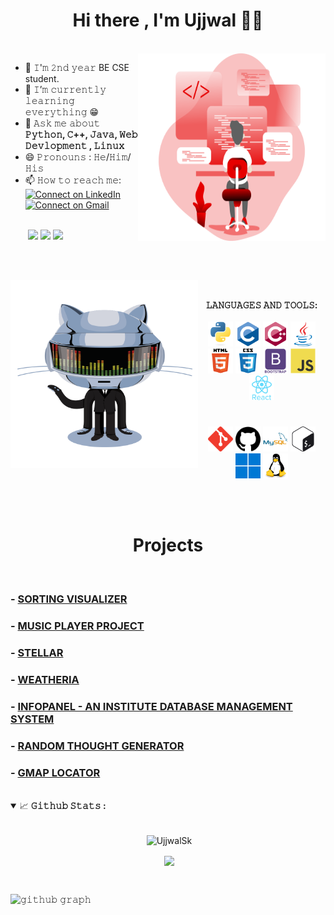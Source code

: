 <h1 align='center'>Hi there , I'm Ujjwal 👋🏻</h1><br>

<a target="_blank">
  <img align="right" height="300" width="300" src="./icons/code.svg">
</a>

- 🔭 𝙸'𝚖 𝟸𝚗𝚍 𝚢𝚎𝚊𝚛 BE CSE student.
- 🌱 𝙸’𝚖 𝚌𝚞𝚛𝚛𝚎𝚗𝚝𝚕𝚢 𝚕𝚎𝚊𝚛𝚗𝚒𝚗𝚐 𝚎𝚟𝚎𝚛𝚢𝚝𝚑𝚒𝚗𝚐 😁
- 💬 𝙰𝚜𝚔 𝚖𝚎 𝚊𝚋𝚘𝚞𝚝 **𝙿𝚢𝚝𝚑𝚘𝚗, 𝙲++, 𝙹𝚊𝚟𝚊, 𝚆𝚎𝚋 𝙳𝚎𝚟𝚕𝚘𝚙𝚖𝚎𝚗𝚝 , 𝙻𝚒𝚗𝚞𝚡**
- 😄 𝙿𝚛𝚘𝚗𝚘𝚞𝚗𝚜 : 𝙷𝚎/𝙷𝚒𝚖/𝙷𝚒𝚜
- 📫 𝙷𝚘𝚠 𝚝𝚘 𝚛𝚎𝚊𝚌𝚑 𝚖𝚎: <span>[![Connect on LinkedIn](https://img.shields.io/badge/--linkedin?label=LinkedIn&logo=LinkedIn&style=social)](https://www.linkedin.com/in/ujjwal-7a3ba31ba/)   [![Connect on Gmail](https://img.shields.io/badge/--Gmail?label=Gmail&logo=Gmail&style=social)](mailto:ujsk07@gmail.com)</span>

<br/>
&emsp;&emsp;<a href='https://www.codechef.com/users/ujju07'><img src='https://img.shields.io/badge/-CodeChef-5B4638?style=for-the-badge&logo=CodeChef&logoColor=white'/></a>
<a href='https://www.hackerrank.com/CoDeZ_0'><img src='https://img.shields.io/badge/-Hackerrank-2EC866?style=for-the-badge&logo=HackerRank&logoColor=white'/></a>
<a href='https://auth.geeksforgeeks.org/user/neofetch/practice/'><img src='https://img.shields.io/badge/-geeksforgeeks-080704?style=for-the-badge&logo=geeksforgeeks'/></a>

<br/><br/>

<div align='center'>

<a target="_blank"><img align="left" height="300" width="300" alt="𝙶𝙸𝙵" src="./github.gif"></a>
<br/>

**𝙻𝙰𝙽𝙶𝚄𝙰𝙶𝙴𝚂 𝙰𝙽𝙳 𝚃𝙾𝙾𝙻𝚂:**  
<br/>
<code><img src="./icons/python-original.svg" alt="python" width="40" height="40"/></code> 
<code><img src="./icons/c-original.svg" alt="C" width="40" height="40"/></code>
<code><img src="./icons/cplusplus-original.svg" alt="C++" width="40" height="40"/></code> 
<code><img src="./icons/java-original.svg" alt="Java" width="40" height="40"/></code> 
<code><img src="./icons/html5-original-wordmark.svg" alt="html5" height="40"/></code> 
<code><img src="./icons/css3-original-wordmark.svg" alt="css3" height="40"/></code> 
<code><img src="./icons/bootstrap-plain-wordmark.svg" alt="bootstrap" height="40"/></code> 
<code><img src="./icons/javascript-original.svg" alt="JavaScript" width="40" height="40"/></code> 
<code><img src="./icons/react-original-wordmark.svg" alt="React" width="40" height="40"/></code> 
  #
<code><img src="./icons/git-scm-icon.svg" alt="git" width="40" height="40"/></code> 
<code><img src="./icons/github.svg" alt="github" width="40" height="40"/></code> 
<code><img src="./icons/mysql-original-wordmark.svg" alt="mysql" width="40" height="40"/></code>
<code><img src="./icons/gnu_bash-icon.svg" alt="bash" width="40" height="40"/></code>
<code><img src="./icons/win11.svg" alt="Win11" width="40" height="40"/></code>
<code><img src="./icons/linux-original.svg" alt="Linux" width="40" height="40"/></code>

<br/><br/>

#
</div>

<h1 align='center'>Projects</h1><br>

### - [SORTING VISUALIZER](https://github.com/UjjwalSk/Sorting-Visualizer)
### - [MUSIC PLAYER PROJECT](https://github.com/UjjwalSk/Music-Player-qwerty)
### - [STELLAR](https://github.com/UjjwalSk/stellar)
### - [WEATHERIA](https://github.com/UjjwalSk/Weatheria)
### - [INFOPANEL - AN INSTITUTE DATABASE MANAGEMENT SYSTEM](https://github.com/UjjwalSk/infoPanel)
### - [RANDOM THOUGHT GENERATOR](https://github.com/UjjwalSk/Random-Thought-Generator)
### - [GMAP LOCATOR](https://github.com/UjjwalSk/gmap-locator)

<br/>

<details open="">
<summary>
  <g-emoji class="g-emoji" alias="chart_with_upwards_trend" fallback-src="https://github.githubassets.com/images/icons/emoji/unicode/1f4c8.png">📈</g-emoji>
  <strong>𝙶𝚒𝚝𝚑𝚞𝚋 𝚂𝚝𝚊𝚝𝚜 : </strong>
</summary>
<br>

<p align="center">&nbsp;<img align="center" src="https://github-readme-stats.vercel.app/api?theme=algolia&username=UjjwalSk&show_icons=true&locale=en" alt="UjjwalSk" /></p>
<p align="center">&nbsp;<img align="center" src="https://github-readme-stats.vercel.app/api/top-langs/?username=UjjwalSk&langs_count=15&layout=compact&hide_border=true&theme=algolia" /></p>
<br/>

![𝚐𝚒𝚝𝚑𝚞𝚋 𝚐𝚛𝚊𝚙𝚑](https://activity-graph.herokuapp.com/graph?username=UjjwalSk&theme=react-dark&hide_border=true&area=true)
</details>

